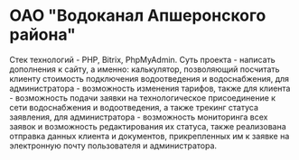 # ОАО "Водоканал Апшеронского района"

 Стек технологий - PHP, Bitrix, PhpMyAdmin. Суть проекта - написать дополнения к сайту, а именно: калькулятор, позволяющий посчитать клиенту стоимость подключения водоотведения и водоснабжения, для администратора - возможность изменения тарифов, также для клиента - возможность подачи заявки на технологическое присоединение к сети водоснабжения и водоотведения, а также трекинг статуса заявления, для администратора - возможность мониторинга всех заявок и возможность редактирования их статуса, также реализована отправка данных клиента и документов, прикрепленных им к заявке на электронную почту пользователя и администратора.
